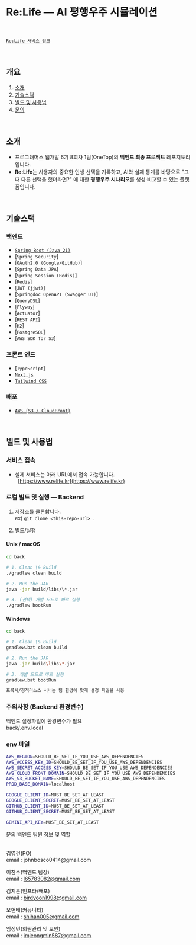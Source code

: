 # Re:Life — AI 평행우주 시뮬레이션
<br>

[`Re:Life 서비스 링크`](https://www.relife.kr/)

<br>

## 개요
1. [소개](#소개)
2. [기술스택](#기술스택)
3. [빌드 및 사용법](#빌드-및-사용법)
4. [문의](#문의)

<br>

## 소개
- 프로그래머스 웹개발 6기 8회차 1팀(OneTop)의 **백엔드 최종 프로젝트** 레포지토리입니다.<br>
- **Re:Life**는 사용자의 중요한 인생 선택을 기록하고, AI와 실제 통계를 바탕으로 "그때 다른 선택을 했더라면?" 에 대한 **평행우주 시나리오**를 생성·비교할 수 있는 플랫폼입니다.

<br>

## 기술스택
### 백엔드
- [`Spring Boot (Java 21)`](https://spring.io/)
- [`Spring Security`]
- [`OAuth2.0 (Google/GitHub)`]
- [`Spring Data JPA`]
- [`Spring Session (Redis)`]
- [`Redis`]
- [`JWT (jjwt)`]
- [`Springdoc OpenAPI (Swagger UI)`]
- [`QueryDSL`]
- [`Flyway`]
- [`Actuator`]
- [`REST API`]
- [`H2`]
- [`PostgreSQL`]
- [`AWS SDK for S3`]

### 프론트 엔드
- [`TypeScript`]
- [`Next.js`](https://nextjs.org/)
- [`Tailwind CSS`](https://tailwindcss.com/)

### 배포
- [`AWS (S3 / CloudFront)`](https://aws.amazon.com/ko/)

<br>

## 빌드 및 사용법
### 서비스 접속
- 실제 서비스는 아래 URL에서 접속 가능합니다.<br>
  [https://www.relife.kr](https://www.relife.kr)

### 로컬 빌드 및 실행 — Backend
1. 저장소를 클론합니다.
   <br>ex) `git clone <this-repo-url> .`

2. 빌드/실행
#### Unix / macOS
```bash
cd back

# 1. Clean \& Build
./gradlew clean build

# 2. Run the JAR
java -jar build/libs/\*.jar

# 3. (선택) 개발 모드로 바로 실행
./gradlew bootRun
```

#### Windows

``` bash
cd back

# 1. Clean \& Build
gradlew.bat clean build

# 2. Run the JAR
java -jar build\libs\*.jar

# 3. 개발 모드로 바로 실행
gradlew.bat bootRun

프록시/정적리소스 서버는 팀 환경에 맞게 설정 파일을 사용
```
### 주의사항 (Backend 환경변수)
백엔드 설정파일에 환경변수가 필요
<br>
back/.env.local

### env 파일
```bash (env) 
AWS_REGION=SHOULD_BE_SET_IF_YOU_USE_AWS_DEPENDENCIES
AWS_ACCESS_KEY_ID=SHOULD_BE_SET_IF_YOU_USE_AWS_DEPENDENCIES
AWS_SECRET_ACCESS_KEY=SHOULD_BE_SET_IF_YOU_USE_AWS_DEPENDENCIES
AWS_CLOUD_FRONT_DOMAIN=SHOULD_BE_SET_IF_YOU_USE_AWS_DEPENDENCIES
AWS_S3_BUCKET_NAME=SHOULD_BE_SET_IF_YOU_USE_AWS_DEPENDENCIES
PROD_BASE_DOMAIN=localhost

GOOGLE_CLIENT_ID=MUST_BE_SET_AT_LEAST
GOOGLE_CLIENT_SECRET=MUST_BE_SET_AT_LEAST
GITHUB_CLIENT_ID=MUST_BE_SET_AT_LEAST
GITHUB_CLIENT_SECRET=MUST_BE_SET_AT_LEAST

GEMINI_API_KEY=MUST_BE_SET_AT_LEAST

```

문의
백엔드 팀원 정보 및 역할

<br>
김영건(PO)
<br>email : johnbosco0414@gmail.com

이찬수(백엔드 팀장)
<br>email : l65783082@gmail.com

김지훈(인프라/배포)
<br>email : birdyoon1998@gmail.com

오현배(커뮤니티)
<br>email : shihan005@gmail.com

임정민(회원관리 및 보안)
<br>email : imjeongmin587@gmail.com